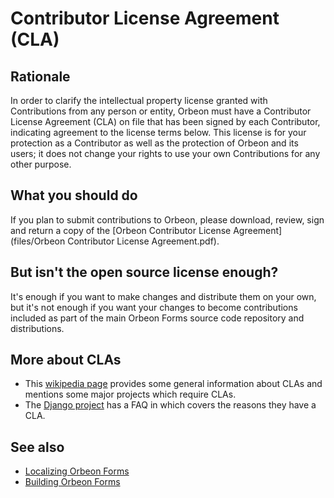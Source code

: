 # Contributor License Agreement (CLA)

## Rationale

In order to clarify the intellectual property license granted with Contributions from any person or entity, Orbeon must have a Contributor License Agreement (CLA) on file that has been signed by each Contributor, indicating agreement to the license terms below. This license is for your protection as a Contributor as well as the protection of Orbeon and its users; it does not change your rights to use your own Contributions for any other purpose.

## What you should do

If you plan to submit contributions to Orbeon, please download, review, sign and return a copy of the [Orbeon Contributor License Agreement](files/Orbeon Contributor License Agreement.pdf).

## But isn't the open source license enough?

It's enough if you want to make changes and distribute them on your own, but it's not enough if you want your changes to become contributions included as part of the main Orbeon Forms source code repository and distributions.

## More about CLAs

- This [wikipedia page](https://en.wikipedia.org/wiki/Contributor_License_Agreement) provides some general information about CLAs and mentions some major projects which require CLAs.
- The [Django project](https://www.djangoproject.com/foundation/cla/faq/) has a FAQ in which covers the reasons they have a CLA.

## See also

- [Localizing Orbeon Forms](localizing-orbeon-forms.md)
- [Building Orbeon Forms](building-orbeon-forms.md)